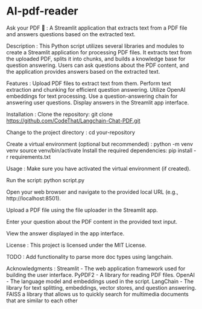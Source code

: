 # AI-pdf-reader
Ask your PDF 💬 : 
A Streamlit application that extracts text from a PDF file and answers questions based on the extracted text.



Description : 
This Python script utilizes several libraries and modules to create a Streamlit application for processing PDF files. It extracts text from the uploaded PDF, splits it into chunks, and builds a knowledge base for question answering. Users can ask questions about the PDF content, and the application provides answers based on the extracted text.



Features : 
Upload PDF files to extract text from them.
Perform text extraction and chunking for efficient question answering.
Utilize OpenAI embeddings for text processing.
Use a question-answering chain for answering user questions.
Display answers in the Streamlit app interface.


Installation : 
Clone the repository: 
git clone https://github.com/CodeThat/Langchain-Chat-PDF.git



Change to the project directory :
cd your-repository



Create a virtual environment (optional but recommended) : 
python -m venv venv
source venv/bin/activate
Install the required dependencies:
pip install -r requirements.txt



Usage : 
Make sure you have activated the virtual environment (if created).

Run the script: python script.py

Open your web browser and navigate to the provided local URL (e.g., http://localhost:8501).

Upload a PDF file using the file uploader in the Streamlit app.

Enter your question about the PDF content in the provided text input.

View the answer displayed in the app interface.


License : 
This project is licensed under the MIT License.



TODO : 
Add functionality to parse more doc types using langchain.



Acknowledgments : 
Streamlit - The web application framework used for building the user interface.
PyPDF2 - A library for reading PDF files.
OpenAI - The language model and embeddings used in the script.
LangChain - The library for text splitting, embeddings, vector stores, and question answering.
FAISS a library that allows us to quickly search for multimedia documents that are similar to each other
